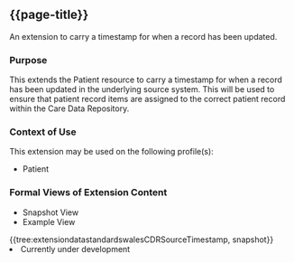 <div class="warning"><span class="ImplementWarn"></span></div>

## {{page-title}}
An extension to carry a timestamp for when a record has been updated.

### Purpose
This extends the Patient resource to carry a timestamp for when a record has been updated in the underlying source system.  This will be used to ensure that patient record items are assigned to the correct patient record within the Care Data Repository.

### Context of Use
This extension may be used on the following profile(s):
* Patient

### Formal Views of Extension Content
<div class="tab-wrap">
  <ul class="tab-head">
    <li class="tablink tab-active" onclick="openCity(this,'tabsnap')" data-target="tabsnap">
      Snapshot View
    </li>
    <li class="tablink" onclick="openCity(this,'tabeg')" data-target="tabeg">
      Example View
    </li>
  </ul>
  <div class="tab-main">
    <div id="tabsnap" class="tabcontent active">      
      {{tree:extensiondatastandardswalesCDRSourceTimestamp, snapshot}}
    </div>
    <div id="tabeg" class="tabcontent">
      <list>
         <li>Currently under development</li>
      </list>
    </div>
  </div>
</div>